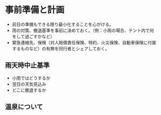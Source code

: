 # 事前準備と計画

* 前日の準備もできる限り最小化することを心がける。
* 雨の対策、撤退基準を事前に決めておく。（例：小雨の場合、テント内で何をして過ごすかなど）
* 緊急連絡先、保険（対人賠償責任保険、特約、火災保険、自動車保険に付属するものなど）の有無を同行者とシェアしておく。

## 雨天時中止基準

- 小雨ではどうするか
- 翌日の天気見込み
- どこに撤退するか

## 温泉について
